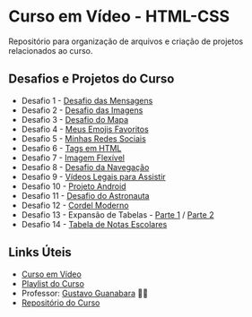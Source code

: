 # Curso em Vídeo - HTML-CSS

Repositório para organização de arquivos e criação de projetos relacionados ao curso.

## Desafios e Projetos do Curso

* Desafio 1 - [Desafio das Mensagens](https://kaiqueteixeira.github.io/Aprendendo-HTML-CSS/M%C3%B3dulo%201/Desafios/d001/index.html)
* Desafio 2 - [Desafio das Imagens](https://kaiqueteixeira.github.io/Aprendendo-HTML-CSS/M%C3%B3dulo%201/Desafios/d002/index.html)
* Desafio 3 - [Desafio do Mapa](https://kaiqueteixeira.github.io/Aprendendo-HTML-CSS/M%C3%B3dulo%201/Desafios/d003/index.html)
* Desafio 4 - [Meus Emojis Favoritos](https://kaiqueteixeira.github.io/Aprendendo-HTML-CSS/M%C3%B3dulo%201/Desafios/d004/index.html)
* Desafio 5 - [Minhas Redes Sociais](https://kaiqueteixeira.github.io/Aprendendo-HTML-CSS/M%C3%B3dulo%201/Desafios/d005/index.html)
* Desafio 6 - [Tags em HTML](https://kaiqueteixeira.github.io/Aprendendo-HTML-CSS/M%C3%B3dulo%201/Desafios/d006/index.html)
* Desafio 7 - [Imagem Flexível](https://kaiqueteixeira.github.io/Aprendendo-HTML-CSS/M%C3%B3dulo%201/Desafios/d007/index.html)
* Desafio 8 - [Desafio da Navegação](https://kaiqueteixeira.github.io/Aprendendo-HTML-CSS/M%C3%B3dulo%201/Desafios/d008/index.html)
* Desafio 9 - [Vídeos Legais para Assistir](https://kaiqueteixeira.github.io/Aprendendo-HTML-CSS/M%C3%B3dulo%201/Desafios/d009/index.html)
* Desafio 10 - [Projeto Android](https://kaiqueteixeira.github.io/Aprendendo-HTML-CSS/M%C3%B3dulo%202/Desafios/d010/)
* Desafio 11 - [Desafio do Astronauta](https://kaiqueteixeira.github.io/Aprendendo-HTML-CSS/M%C3%B3dulo%203/Desafios/d011/)
* Desafio 12 - [Cordel Moderno]()
* Desafio 13 - Expansão de Tabelas - [Parte 1]() / [Parte 2]()
* Desafio 14 - [Tabela de Notas Escolares]()

## Links Úteis

* [Curso em Vídeo](https://www.cursoemvideo.com/)
* [Playlist do Curso](https://www.youtube.com/playlist?list=PLHz_AreHm4dkZ9-atkcmcBaMZdmLHft8n)
* Professor: [Gustavo Guanabara](https://github.com/gustavoguanabara) 🖖🏻
* [Repositório do Curso](https://github.com/gustavoguanabara/html-css)
